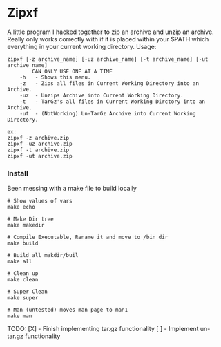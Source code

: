 # Zipxf

A little program I hacked together to zip an archive and unzip an archive. \
Really only works correctly with if it is placed within your $PATH which everything in your current working directory.
Usage:
```
zipxf [-z archive_name] [-uz archive_name] [-t archive_name] [-ut archive_name]
        CAN ONLY USE ONE AT A TIME
    -h   - Shows this menu.
    -z   - Zips all files in Current Working Directory into an Archive.
    -uz  - Unzips Archive into Current Working Directory.
    -t   - TarGz's all files in Current Working Dirctory into an Archive.
    -ut  - (NotWorking) Un-TarGz Archive into Current Working Directory.

ex:
zipxf -z archive.zip
zipxf -uz archive.zip
zipxf -t archive.zip
zipxf -ut archive.zip
```

### Install
Been messing with a make file to build locally
```
# Show values of vars
make echo

# Make Dir tree
make makedir

# Compile Executable, Rename it and move to /bin dir
make build

# Build all makdir/buil
make all

# Clean up
make clean

# Super Clean
make super

# Man (untested) moves man page to man1
make man
```
TODO:
[X] - Finish implementing tar.gz functionality
[ ] - Implement un-tar.gz functionality
